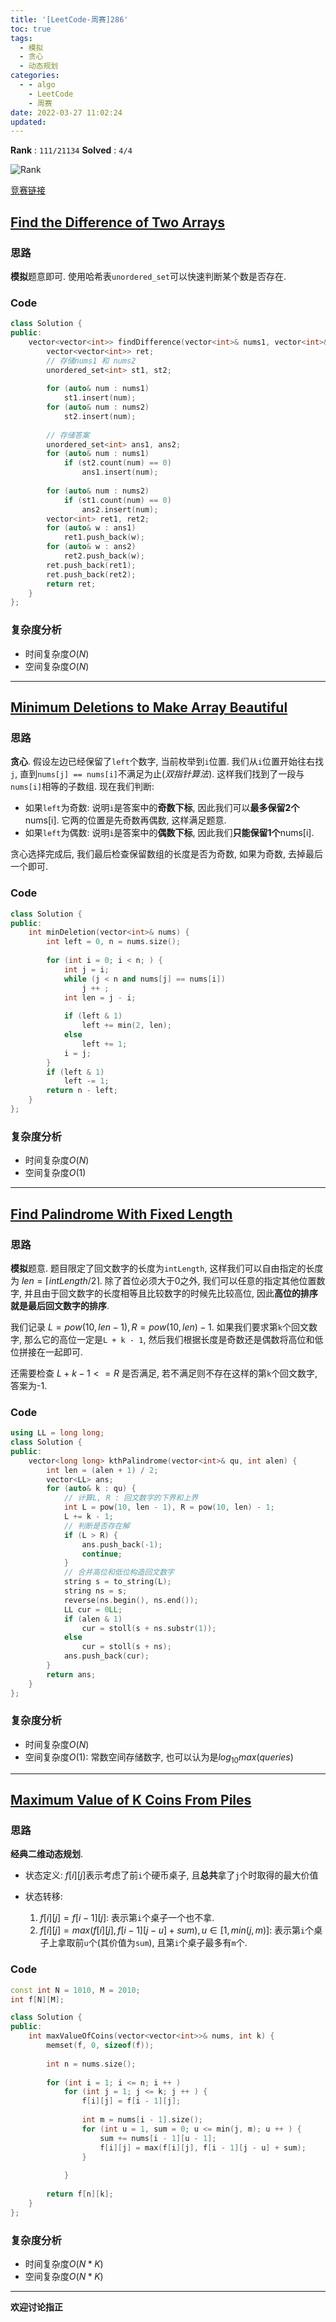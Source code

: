 ```yaml
---
title: '[LeetCode-周赛]286'
toc: true
tags:
  - 模拟
  - 贪心
  - 动态规划
categories:
  - - algo
    - LeetCode
    - 周赛
date: 2022-03-27 11:02:24
updated:
---
```


**Rank** : `111/21134`
**Solved** : `4/4`

![Rank](https://cdn.jsdelivr.net/gh/CsJsss/CsJsss.github.io@hexo/themes/icarus/source/img/2022/3/LeetCode第286场周赛.png)

[竞赛链接](https://leetcode.com/contest/weekly-contest-286/)

<!--more-->

## [Find the Difference of Two Arrays](https://leetcode.com/contest/weekly-contest-286/problems/find-the-difference-of-two-arrays/)

### 思路

**模拟**题意即可. 使用哈希表`unordered_set`可以快速判断某个数是否存在.

### Code

```cpp
class Solution {
public:
    vector<vector<int>> findDifference(vector<int>& nums1, vector<int>& nums2) {
        vector<vector<int>> ret;
        // 存储nums1 和 nums2
        unordered_set<int> st1, st2;
        
        for (auto& num : nums1)
            st1.insert(num);
        for (auto& num : nums2)
            st2.insert(num); 
        
        // 存储答案
        unordered_set<int> ans1, ans2;
        for (auto& num : nums1)
            if (st2.count(num) == 0)
                ans1.insert(num);
        
        for (auto& num : nums2)
            if (st1.count(num) == 0)
                ans2.insert(num);     
        vector<int> ret1, ret2;
        for (auto& w : ans1)
            ret1.push_back(w);
        for (auto& w : ans2)
            ret2.push_back(w);        
        ret.push_back(ret1);
        ret.push_back(ret2);
        return ret;
    }
};
```

### 复杂度分析

- 时间复杂度$O(N)$
- 空间复杂度$O(N)$
----

## [Minimum Deletions to Make Array Beautiful](https://leetcode.com/contest/weekly-contest-286/problems/minimum-deletions-to-make-array-beautiful/)

### 思路

**贪心**. 假设左边已经保留了`left`个数字, 当前枚举到`i`位置. 我们从`i`位置开始往右找`j`, 直到`nums[j] == nums[i]`不满足为止(*双指针算法*). 这样我们找到了一段与`nums[i]`相等的子数组. 现在我们判断:
- 如果`left`为奇数: 说明`i`是答案中的**奇数下标**, 因此我们可以**最多保留2个**nums[i]. 它两的位置是先奇数再偶数, 这样满足题意.
- 如果`left`为偶数: 说明`i`是答案中的**偶数下标**, 因此我们**只能保留1个**nums[i].

贪心选择完成后, 我们最后检查保留数组的长度是否为奇数, 如果为奇数, 去掉最后一个即可.

### Code

```cpp
class Solution {
public:
    int minDeletion(vector<int>& nums) {
        int left = 0, n = nums.size();
        
        for (int i = 0; i < n; ) {
            int j = i;
            while (j < n and nums[j] == nums[i])
                j ++ ;
            int len = j - i;
            
            if (left & 1)
                left += min(2, len);
            else
                left += 1;
            i = j;
        }
        if (left & 1)
            left -= 1;
        return n - left;
    }
};
```

### 复杂度分析

- 时间复杂度$O(N)$
- 空间复杂度$O(1)$
----

## [Find Palindrome With Fixed Length](https://leetcode.com/contest/weekly-contest-286/problems/find-palindrome-with-fixed-length/)

### 思路

**模拟**题意. 题目限定了回文数字的长度为`intLength`, 这样我们可以自由指定的长度为 $len = \lceil intLength / 2 \rceil$. 除了首位必须大于0之外, 我们可以任意的指定其他位置数字, 并且由于回文数字的长度相等且比较数字的时候先比较高位, 因此**高位的排序就是最后回文数字的排序**. 

我们记录 $L = pow(10, len - 1), R = pow(10, len) - 1$. 如果我们要求第`k`个回文数字, 那么它的高位一定是`L + k - 1`, 然后我们根据长度是奇数还是偶数将高位和低位拼接在一起即可. 

还需要检查 $L + k - 1 <= R$ 是否满足, 若不满足则不存在这样的第`k`个回文数字, 答案为-1.

### Code

```cpp
using LL = long long;
class Solution {
public:
    vector<long long> kthPalindrome(vector<int>& qu, int alen) {
        int len = (alen + 1) / 2;
        vector<LL> ans;
        for (auto& k : qu) {
            // 计算L, R : 回文数字的下界和上界
            int L = pow(10, len - 1), R = pow(10, len) - 1;
            L += k - 1;
            // 判断是否存在解
            if (L > R) {
                ans.push_back(-1);
                continue;
            }
            // 合并高位和低位构造回文数字
            string s = to_string(L);
            string ns = s;
            reverse(ns.begin(), ns.end());
            LL cur = 0LL;
            if (alen & 1)
                cur = stoll(s + ns.substr(1));
            else
                cur = stoll(s + ns);
            ans.push_back(cur);
        }
        return ans;
    }
};
```

### 复杂度分析
- 时间复杂度$O(N)$
- 空间复杂度$O(1)$: 常数空间存储数字, 也可以认为是$log_{10}{max(queries)}$
----

## [Maximum Value of K Coins From Piles](https://leetcode.com/contest/weekly-contest-286/problems/maximum-value-of-k-coins-from-piles/)

### 思路

**经典二维动态规划**. 

- 状态定义: 
  $f[i][j]$表示考虑了前`i`个硬币桌子, 且**总共**拿了`j`个时取得的最大价值

- 状态转移:
  1. $f[i][j] = f[i - 1][j]$: 表示第`i`个桌子一个也不拿.
  2. $f[i][j] = max(f[i][j], f[i - 1][j - u] + sum), u\in{[1, min(j, m)]}$: 表示第`i`个桌子上拿取前`u`个(其价值为`sum`), 且第`i`个桌子最多有`m`个.


### Code

```cpp
const int N = 1010, M = 2010;
int f[N][M];

class Solution {
public:
    int maxValueOfCoins(vector<vector<int>>& nums, int k) {
        memset(f, 0, sizeof(f));
        
        int n = nums.size();
        
        for (int i = 1; i <= n; i ++ )
            for (int j = 1; j <= k; j ++ ) {
                f[i][j] = f[i - 1][j];
                
                int m = nums[i - 1].size();
                for (int u = 1, sum = 0; u <= min(j, m); u ++ ) {
                    sum += nums[i - 1][u - 1];
                    f[i][j] = max(f[i][j], f[i - 1][j - u] + sum);                    
                }
                
            }
        
        return f[n][k];
    }
};
```

### 复杂度分析
- 时间复杂度$O(N * K)$
- 空间复杂度$O(N * K)$
----

**欢迎讨论指正**